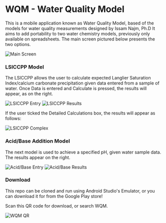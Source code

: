 # WQM - Water Quality Model

This is a mobile application known as Water Quality Model, based of the models for water quality measurements designed by Issam Najm, Ph.D
It aims to add portability to two water chemistry models, previously only available on spreadsheets. The main screen pictured below presents the two options.

![Main Screen](https://github.com/williambeckaskenaizer/WQM/blob/master/images/mainscreen.PNG)

### LSICCPP Model

The LSICCPP allows the user to calculate expected Langlier Saturation Index/calcium carbonate precipitation given data entered from a sample of water.
Once Data is entered and Calculate is pressed, the results will appear, as on the right.

![LSICCPP Entry](https://github.com/williambeckaskenaizer/WQM/blob/master/images/ccpp-entry.PNG) ![LSICCPP Results](https://github.com/williambeckaskenaizer/WQM/blob/master/images/ccpp-entry.PNG)

If the user ticked the Detailed Calculations box, the results will appear as follows:

![LSICCPP Complex](https://github.com/williambeckaskenaizer/WQM/blob/master/images/ccpp-complex-results.PNG)


### Acid/Base Addition Model

The next model is used to achieve a specified pH, given water sample data. The results appear on the right.

![Acid/Base Entry](https://github.com/williambeckaskenaizer/WQM/blob/master/images/acid-base-entry.PNG) ![Acid/Base Results](https://github.com/williambeckaskenaizer/WQM/blob/master/images/acid-base-results.PNG)


### Download

This repo can be cloned and run using Android Studio's Emulator, or you can download it for from the Google Play store!

Scan this QR code for download, or search WQM.


![WQM QR](https://github.com/williambeckaskenaizer/WQM/blob/master/WQM%20QR.png)